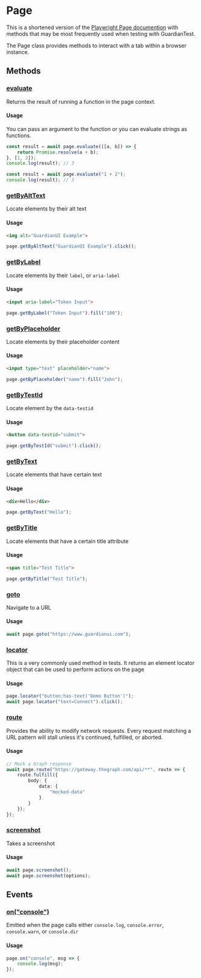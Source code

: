 # Page

This is a shortened version of the [Playwright Page documention](https://playwright.dev/docs/api/class-page) with methods that may be most frequently used when testing with GuardianTest.

The Page class provides methods to interact with a tab within a browser instance.



## Methods

### [evaluate](https://playwright.dev/docs/api/class-page#page-evaluate)

Returns the result of running a function in the page context.

#### Usage

You can pass an argument to the function or you can evaluate strings as functions.

```typescript
const result = await page.evaluate(([a, b]) => {
    return Promise.resolve(a + b);
}, [1, 2]);
console.log(result); // 3
```

```typescript
const result = await page.evaluate("1 + 2");
console.log(result); // 3
```



### [getByAltText](https://playwright.dev/docs/api/class-page#page-get-by-alt-text)

Locate elements by their alt text

#### Usage

```html
<img alt="GuardianUI Example">
```

```typescript
page.getByAltText("GuardianUI Example").click();
```



### [getByLabel](https://playwright.dev/docs/api/class-page#page-get-by-label)

Locate elements by their `label`, or `aria-label`

#### Usage

```html
<input aria-label="Token Input">
```

```typescript
page.getByLabel("Token Input").fill("100");
```



### [getByPlaceholder](https://playwright.dev/docs/api/class-page#page-get-by-placeholder)

Locate elements by their placeholder content

#### Usage

```html
<input type="text" placeholder="name">
```

```typescript
page.getByPlaceholder("name").fill("John");
```



### [getByTestId](https://playwright.dev/docs/api/class-page#page-get-by-test-id)

Locate element by the `data-testid`

#### Usage

```html
<button data-testid="submit">
```

```typescript
page.getByTestId("submit").click();
```



### [getByText](https://playwright.dev/docs/api/class-page#page-get-by-text)

Locate elements that have certain text

#### Usage

```html
<div>Hello</div>
```

```typescript
page.getByText("Hello");
```



### [getByTitle](https://playwright.dev/docs/api/class-page#page-get-by-title)

Locate elements that have a certain title attribute

#### Usage

```html
<span title="Test Title">
```

```typescript
page.getByTitle("Test Title");
```



### [goto](https://playwright.dev/docs/api/class-page#page-goto)

Navigate to a URL

#### Usage

```typescript
await page.goto("https://www.guardianui.com");
```



### [locator](https://playwright.dev/docs/api/class-page#page-locator)

This is a very commonly used method in tests. It returns an element locator object that can be used to perform actions on the page

#### Usage

```typescript
page.locator("button:has-text('Demo Button')");
await page.locator("text=Connect").click();
```



### [route](https://playwright.dev/docs/api/class-page#page-route)

Provides the ability to modify network requests. Every request matching a URL pattern will stall unless it's continued, fulfilled, or aborted.

#### Usage

```typescript
// Mock a Graph response
await page.route("https://gateway.thegraph.com/api/**", route => {
    route.fulfill({
        body: {
            data: {
                "mocked-data"
            }
        }
    });
});
```



### [screenshot](https://playwright.dev/docs/api/class-page#page-screenshot)

Takes a screenshot

#### Usage

```typescript
await page.screenshot();
await page.screenshot(options);
```



## Events

### [on("console")](https://playwright.dev/docs/api/class-page#page-event-console)

Emitted when the page calls either `console.log`, `console.error`, `console.warn`, or `console.dir`

#### Usage

```typescript
page.on("console", msg => {
    console.log(msg);
});
```
